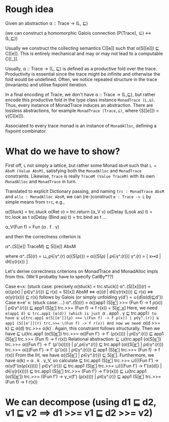# Rough idea

Given an abstraction α :: Trace -> (L, ⊑)

(we can construct a homomorphic Galois connection (P(Trace), ⊆) <-> (L,⊑))

Usually we construct the collecting semantics C[[e]] such that α(S[[e]]) ⊑ C[[e]].
This is entirely mechanical and may or may not lead to a computable C[[_]].

Usually, α :: Trace -> (L, ⊑) is defined as a productive fold over the trace.
Productivity is essential since the trace might be infinite and otherwise the fold would be undefined.
Often, we notice repeated structure in the trace (invariants) and utilise fixpoint iteration.

In a final encoding of Trace, we don't have α :: Trace -> (L,⊑), but rather
encode this productive fold in the type class instance `MonadTrace (L,⊑)`.
Thus, every instance of MonadTrace induces an abstraction.
There are lossless abstractions, for example `MonadTrace (Trace,⊆)`, where {S[[e]]} = γ(C[[e]]).

Associated to every trace monad is an instance of `MonadAlloc`, defining a fixpoint combinator.

# What do we have to show?

First off, `L` not simply a lattice, but rather some Monad `AbsM` such that `L = AbsM (Value AbsM)`,
satisfying both the `MonadAlloc` and `MonadTrace` constraints.
Likewise, `Trace` is really `TraceM (Value TraceM)` with its own `MonadAlloc` and `MonadTrace` in turn.

Translated to explicit Dictionary passing, and naming `trc : MonadTrace AbsM` and `allc : MonadAlloc AbsM`,
we can (re-)construct `α : Trace -> L` by simple means from `trc`, e.g.,

  α(Stuck) = trc.stuck
  α(Ret v) = trc.return (α_V v)
  α(Delay (Look as) t) = trc.look as t
  α(Delay (Bind as) t) = trc.bind as t
  ...

  α_V(Fun f) = Fun (α . f . γ)

and then the correctness criterion is

  α^..(S[[e]] TraceM) ⊑ S[[e]] AbsM

where
  α^..(S)(r) = ⊔_ρ∈γ^.(r) α({S(ρ)}) = α({S(ρ) | ρ∈γ^.(r)})
  γ^.(r) = [ x↦d | d∈γ(r(x)) ]

Let's derive correctness criterions on MonadTrace and MonadAlloc impls from this.
(We'll probalby have to specify CallBy*??)

Case e=x:
  (stuck case: precisely α(stuck) = trc.stuck))
  α^..(S[[x]])(r) = α({ρ(x) | ρ∈γ^.(r)}) ⊑ r(x) = S[[x]] AbsM
  <=>
  α({d | d∈γ(r(x))}) ⊑ r(x)
  <=>
  α(γ(r(x))) ⊑ r(x) follows by Galois (or simply unfolding γ(d') = ∪{d|α(d)⊑d'})
Case e=e' x:
  (stuck case: ...)
  α^..(S)(r) = α({app1 (S[[e']](ρ) >>= \(Fun f) -> f ρ(x)) | ρ∈γ^.(r)}) ⊑ app1 (S[[e']](r) trc.>>= \(Fun f) -> f r(x)) = S[[e' x]](r)
  Here, we need `α(app1 d) ⊑ trc.app1 (α(d)) (which is just `α . app1 . γ ⊑ trc.app1`) to have
  ⊑ ⊔{trc.app1 α(S[[e']](ρ) >>= \(Fun f) -> f ρ(x)) | ρ∈γ^.(r)} ⊑ app1 (S[[e']](r) trc.>>= \(Fun f) -> f r(x))
  And now we need `α(d >>= k) ⊑ α(d) trc.>>= α(k)`. Again, this constraint follows structurally. Then we have
  ⊑ ⊔{trc.app1 (α(S[[e']](ρ)) trc.>>= α(\(Fun f') -> f' (ρ(x)))) | ρ∈γ^.(r)} ⊑ app1 (S[[e']](r) trc.>>= \(Fun f) -> f r(x))
  Relational abstraction:
  ⊑ ⊔{trc.app1 (α(S[[e']](ρ')) trc.>>= α(\(Fun f') -> f' (ρ'(x))))) | ρ',ρ∈γ^.(r)}
  ⊑ trc.app1 (α({S[[e']](ρ) | ρ∈γ^.(r)}) trc.>>= α({\(Fun f') -> f' (ρ'(x)) | ρ∈γ^.(r)})
  ⊑ app1 (S[[e']](r) trc.>>= \(Fun f) -> f r(x))
  From the IH, we have α({S[[e']](ρ) | ρ∈γ^.(r)}) ⊑ S[[e']](r). Furthermore, we have α(k) = α . k . γ_V, so calculate
  ⊑ trc.app1 (S[[e']](r) trc.>>= ⊔({\(Fun f') -> α(γ(f'(α(ρ(x))))) | ρ∈γ^.(r)})
  ⊑ trc.app1 (S[[e']](r) trc.>>= ⊔({\(Fun f') -> f'(α(d)) | d∈γ(r(x))})
  ⊑ trc.app1 (S[[e']](r) trc.>>= \(Fun f') -> f'(r(x)))
  ⊑ ⊔{trc.app1 (α(S[[e']](ρ)) trc.>>= (\(Fun f') -> γ_v(f') (ρ(x)))) | ρ∈γ^.(r)} ⊑ app1 (S[[e']](r) trc.>>= \(Fun f) -> f r(x))
  # We can decompose (using d1 ⊑ d2, v1 ⊑ v2 ==> d1 >>= v1 ⊑ d2 >>= v2)
